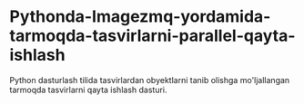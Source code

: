 # Pythonda-Imagezmq-yordamida-tarmoqda-tasvirlarni-parallel-qayta-ishlash
Python dasturlash tilida tasvirlardan obyektlarni tanib olishga mo'ljallangan tarmoqda tasvirlarni qayta ishlash dasturi.
